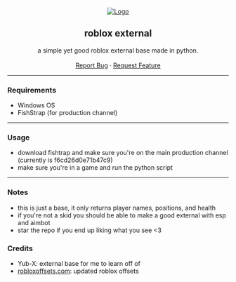 <div id="top"></div>

<br/>
<div align="center">
  <a href="https://github.com/BornPaster/roblox-external">
    <img src="https://i.imgur.com/sjqQHKT.png" alt="Logo" >
  </a>
  
  <h2 align="center">roblox external</h3>

  <p align="center">
    a simple yet good roblox external base made in python.
    <br />
    <br />
    <a href="https://github.com/BornPaster/roblox-external/issues">Report Bug</a>
    ·
    <a href="https://github.com/BornPaster/roblox-external/issues">Request Feature</a>
  </p>
</div>


---------------------------------------

### Requirements
* Windows OS
* FishStrap (for production channel)

---------------------------------------

### Usage
* download fishtrap and make sure you're on the main production channel (currently is f6cd26d0e71b47c9)
* make sure you're in a game and run the python script

---------------------------------------

### Notes
* this is just a base, it only returns player names, positions, and health
* if you're not a skid you should be able to make a good external with esp and aimbot
* star the repo if you end up liking what you see <3

### Credits
* Yub-X: external base for me to learn off of
* [robloxoffsets.com](https://robloxoffsets.com): updated roblox offsets
